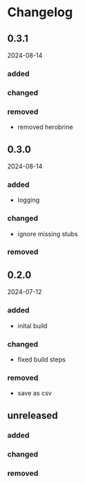 # Changelog
## 0.3.1
2024-08-14
### added
### changed
### removed
 - removed herobrine

## 0.3.0
2024-08-14
### added
 - logging

### changed
 - ignore missing stubs

### removed

## 0.2.0
2024-07-12

### added
 - inital build

### changed
- fixed build steps
### removed
- save as csv

## unreleased

### added
### changed
### removed

